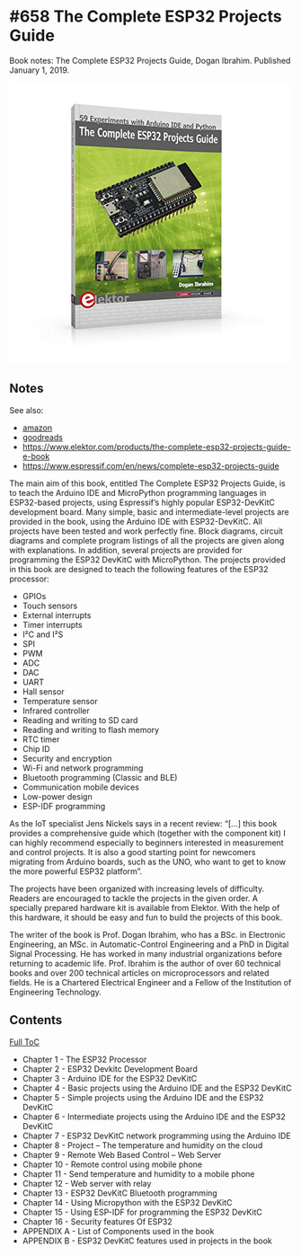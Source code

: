 # #658 The Complete ESP32 Projects Guide

Book notes: The Complete ESP32 Projects Guide, Dogan Ibrahim. Published January 1, 2019.

[![Build](./assets/the-complete-esp32-projects-guide_build.jpg?raw=true)](https://amzn.to/43HBdbl)

## Notes

See also:

* [amazon](https://amzn.to/43HBdbl)
* [goodreads](https://www.goodreads.com/book/show/49365651-the-complete-esp32-projects-guide)
* <https://www.elektor.com/products/the-complete-esp32-projects-guide-e-book>
* <https://www.espressif.com/en/news/complete-esp32-projects-guide>

The main aim of this book, entitled The Complete ESP32 Projects Guide, is to teach the Arduino IDE and MicroPython programming languages in ESP32-based projects, using Espressif’s highly popular ESP32-DevKitC development board. Many simple, basic and intermediate-level projects are provided in the book, using the Arduino IDE with ESP32-DevKitC. All projects have been tested and work perfectly fine. Block diagrams, circuit diagrams and complete program listings of all the projects are given along with explanations. In addition, several projects are provided for programming the ESP32 DevKitC with MicroPython. The projects provided in this book are designed to teach the following features of the ESP32 processor:

* GPIOs
* Touch sensors
* External interrupts
* Timer interrupts
* I²C and I²S
* SPI
* PWM
* ADC
* DAC
* UART
* Hall sensor
* Temperature sensor
* Infrared controller
* Reading and writing to SD card
* Reading and writing to flash memory
* RTC timer
* Chip ID
* Security and encryption
* Wi-Fi and network programming
* Bluetooth programming (Classic and BLE)
* Communication mobile devices
* Low-power design
* ESP-IDF programming

As the IoT specialist Jens Nickels says in a recent review: “[…] this book provides a comprehensive guide which (together with the component kit) I can highly recommend especially to beginners interested in measurement and control projects. It is also a good starting point for newcomers migrating from Arduino boards, such as the UNO, who want to get to know the more powerful ESP32 platform”.

The projects have been organized with increasing levels of difficulty. Readers are encouraged to tackle the projects in the given order. A specially prepared hardware kit is available from Elektor. With the help of this hardware, it should be easy and fun to build the projects of this book.

The writer of the book is Prof. Dogan Ibrahim, who has a BSc. in Electronic Engineering, an MSc. in Automatic-Control Engineering and a PhD in Digital Signal Processing. He has worked in many industrial organizations before returning to academic life. Prof. Ibrahim is the author of over 60 technical books and over 200 technical articles on microprocessors and related fields. He is a Chartered Electrical Engineer and a Fellow of the Institution of Engineering Technology.

## Contents

[Full ToC](./assets/toc.pdf)

* Chapter 1 - The ESP32 Processor
* Chapter 2 - ESP32 Devkitc Development Board
* Chapter 3 - Arduino IDE for the ESP32 DevKitC
* Chapter 4 - Basic projects using the Arduino IDE and the ESP32 DevKitC
* Chapter 5 - Simple projects using the Arduino IDE and the ESP32 DevKitC
* Chapter 6 - Intermediate projects using the Arduino IDE and the ESP32 DevKitC
* Chapter 7 - ESP32 DevKitC network programming using the Arduino IDE
* Chapter 8 - Project – The temperature and humidity on the cloud
* Chapter 9 - Remote Web Based Control – Web Server
* Chapter 10 - Remote control using mobile phone
* Chapter 11 - Send temperature and humidity to a mobile phone
* Chapter 12 - Web server with relay
* Chapter 13 - ESP32 DevKitC Bluetooth programming
* Chapter 14 - Using Micropython with the ESP32 DevKitC
* Chapter 15 - Using ESP-IDF for programming the ESP32 DevKitC
* Chapter 16 - Security features Of ESP32
* APPENDIX A - List of Components used in the book
* APPENDIX B - ESP32 DevKitC features used in projects in the book
